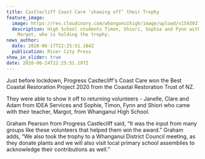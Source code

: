 ```yaml
---
title: Castlecliff Coast Care ‘showing off’ their Trophy
feature_image:
  image: https://res.cloudinary.com/whanganuihigh/image/upload/v1593037671/News/Margot_Bennett_teacher_students._RCP_18.6.20.jpg
  description: High School students Timon, Shiori, Sophie and Fynn with teacher,
    Margot, who is holding the trophy.
news_author:
  date: 2020-06-17T22:25:51.184Z
  publication: River City Press
show_in_slider: true
date: 2020-06-24T22:25:51.197Z
---
```

Just before lockdown, Progress Castlecliff's Coast Care won the Best Coastal Restoration Project 2020 from the Coastal Restoration Trust of NZ.

They were able to show it off to returning volunteers - Janelle, Clare and Adam from IDEA Services and Sophie, Timon, Fynn and Shiori who came with their teacher, Margot, from Whanganui High School.

Graham Pearson from Progress Castlecliff said, “It was the input from many groups like these volunteers that helped them win the award.”
Graham adds, “We also took the trophy to a Whanganui District Council meeting, as they donate plants and we will also visit local primary school assemblies to acknowledge their contributions as well.”
